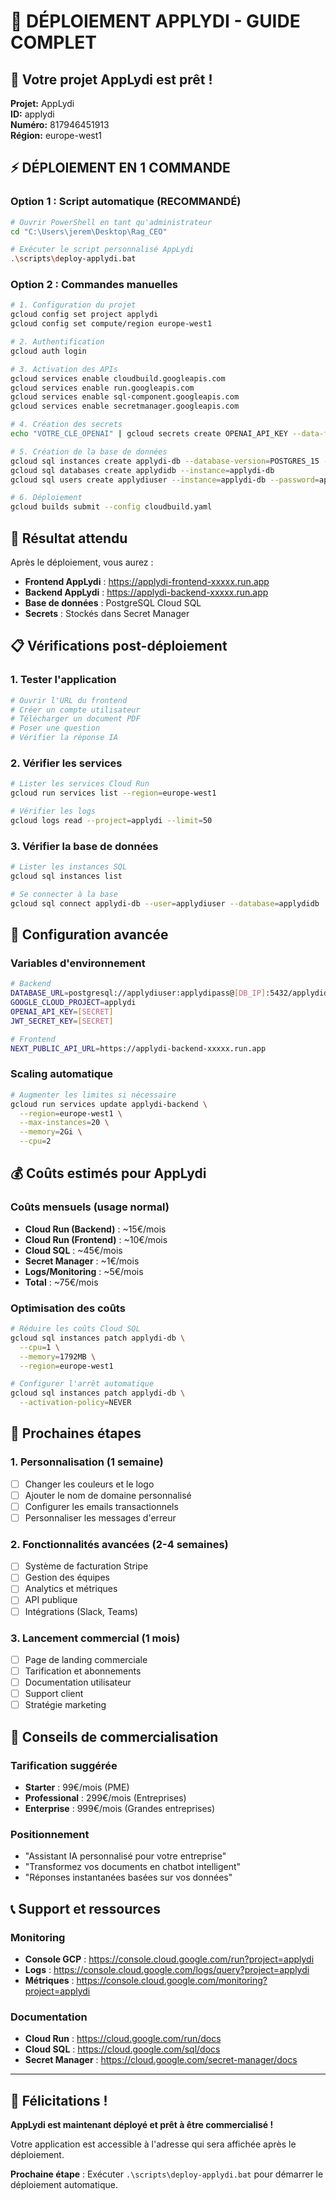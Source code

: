 # 🚀 DÉPLOIEMENT APPLYDI - GUIDE COMPLET

## 🎯 Votre projet AppLydi est prêt !

**Projet:** AppLydi  
**ID:** applydi  
**Numéro:** 817946451913  
**Région:** europe-west1  

## ⚡ DÉPLOIEMENT EN 1 COMMANDE

### Option 1 : Script automatique (RECOMMANDÉ)
```bash
# Ouvrir PowerShell en tant qu'administrateur
cd "C:\Users\jerem\Desktop\Rag_CEO"

# Exécuter le script personnalisé AppLydi
.\scripts\deploy-applydi.bat
```

### Option 2 : Commandes manuelles
```bash
# 1. Configuration du projet
gcloud config set project applydi
gcloud config set compute/region europe-west1

# 2. Authentification
gcloud auth login

# 3. Activation des APIs
gcloud services enable cloudbuild.googleapis.com
gcloud services enable run.googleapis.com
gcloud services enable sql-component.googleapis.com
gcloud services enable secretmanager.googleapis.com

# 4. Création des secrets
echo "VOTRE_CLE_OPENAI" | gcloud secrets create OPENAI_API_KEY --data-file=-

# 5. Création de la base de données
gcloud sql instances create applydi-db --database-version=POSTGRES_15 --cpu=1 --memory=3840MB --region=europe-west1
gcloud sql databases create applydidb --instance=applydi-db
gcloud sql users create applydiuser --instance=applydi-db --password=applydipass

# 6. Déploiement
gcloud builds submit --config cloudbuild.yaml
```

## 🎯 Résultat attendu

Après le déploiement, vous aurez :
- **Frontend AppLydi** : https://applydi-frontend-xxxxx.run.app
- **Backend AppLydi** : https://applydi-backend-xxxxx.run.app
- **Base de données** : PostgreSQL Cloud SQL
- **Secrets** : Stockés dans Secret Manager

## 📋 Vérifications post-déploiement

### 1. Tester l'application
```bash
# Ouvrir l'URL du frontend
# Créer un compte utilisateur
# Télécharger un document PDF
# Poser une question
# Vérifier la réponse IA
```

### 2. Vérifier les services
```bash
# Lister les services Cloud Run
gcloud run services list --region=europe-west1

# Vérifier les logs
gcloud logs read --project=applydi --limit=50
```

### 3. Vérifier la base de données
```bash
# Lister les instances SQL
gcloud sql instances list

# Se connecter à la base
gcloud sql connect applydi-db --user=applydiuser --database=applydidb
```

## 🔧 Configuration avancée

### Variables d'environnement
```bash
# Backend
DATABASE_URL=postgresql://applydiuser:applydipass@[DB_IP]:5432/applydidb
GOOGLE_CLOUD_PROJECT=applydi
OPENAI_API_KEY=[SECRET]
JWT_SECRET_KEY=[SECRET]

# Frontend
NEXT_PUBLIC_API_URL=https://applydi-backend-xxxxx.run.app
```

### Scaling automatique
```bash
# Augmenter les limites si nécessaire
gcloud run services update applydi-backend \
  --region=europe-west1 \
  --max-instances=20 \
  --memory=2Gi \
  --cpu=2
```

## 💰 Coûts estimés pour AppLydi

### Coûts mensuels (usage normal)
- **Cloud Run (Backend)** : ~15€/mois
- **Cloud Run (Frontend)** : ~10€/mois
- **Cloud SQL** : ~45€/mois
- **Secret Manager** : ~1€/mois
- **Logs/Monitoring** : ~5€/mois
- **Total** : ~75€/mois

### Optimisation des coûts
```bash
# Réduire les coûts Cloud SQL
gcloud sql instances patch applydi-db \
  --cpu=1 \
  --memory=1792MB \
  --region=europe-west1

# Configurer l'arrêt automatique
gcloud sql instances patch applydi-db \
  --activation-policy=NEVER
```

## 🚀 Prochaines étapes

### 1. Personnalisation (1 semaine)
- [ ] Changer les couleurs et le logo
- [ ] Ajouter le nom de domaine personnalisé
- [ ] Configurer les emails transactionnels
- [ ] Personnaliser les messages d'erreur

### 2. Fonctionnalités avancées (2-4 semaines)
- [ ] Système de facturation Stripe
- [ ] Gestion des équipes
- [ ] Analytics et métriques
- [ ] API publique
- [ ] Intégrations (Slack, Teams)

### 3. Lancement commercial (1 mois)
- [ ] Page de landing commerciale
- [ ] Tarification et abonnements
- [ ] Documentation utilisateur
- [ ] Support client
- [ ] Stratégie marketing

## 🎯 Conseils de commercialisation

### Tarification suggérée
- **Starter** : 99€/mois (PME)
- **Professional** : 299€/mois (Entreprises)
- **Enterprise** : 999€/mois (Grandes entreprises)

### Positionnement
- "Assistant IA personnalisé pour votre entreprise"
- "Transformez vos documents en chatbot intelligent"
- "Réponses instantanées basées sur vos données"

## 📞 Support et ressources

### Monitoring
- **Console GCP** : https://console.cloud.google.com/run?project=applydi
- **Logs** : https://console.cloud.google.com/logs/query?project=applydi
- **Métriques** : https://console.cloud.google.com/monitoring?project=applydi

### Documentation
- **Cloud Run** : https://cloud.google.com/run/docs
- **Cloud SQL** : https://cloud.google.com/sql/docs
- **Secret Manager** : https://cloud.google.com/secret-manager/docs

---

## 🎉 Félicitations !

**AppLydi est maintenant déployé et prêt à être commercialisé !**

Votre application est accessible à l'adresse qui sera affichée après le déploiement.

**Prochaine étape** : Exécuter `.\scripts\deploy-applydi.bat` pour démarrer le déploiement automatique.
